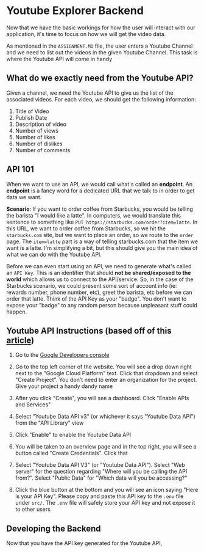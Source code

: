 # Youtube Explorer Backend
Now that we have the basic workings for how the user will interact
with our application, it's time to focus on how we will get the video data.

As mentioned in the `ASSIGNMENT.MD` file, the user enters a Youtube Channel and we need to list out the videos in the given Youtube Channel. This task is where the Youtube API will come in handy


## What do we exactly need from the Youtube API?
Given a channel, we need the Youtube API to give us the list of the associated videos. For each video, we should get the following information:

1. Title of Video
2. Publish Date
3. Description of video
4. Number of views
5. Number of likes
6. Number of dislikes
7. Number of comments

## API 101
When we want to use an API, we would call what's called an **endpoint**. An **endpoint** is a fancy word for a dedicated URL that we talk to in order to get data we want. 

**Scenario**: If you want to order coffee from Starbucks, you would be telling the barista "I would like a latte". In computers, we would translate this sentence to something like `PUT https://starbucks.com/order?item=latte`. In this URL, we want to order coffee from Starbucks, so we hit the `starbucks.com` site, but we want to place an order, so we route to the `order` page. The `item=latte` part is a way of telling starbucks.com that the item we want is a latte. I'm simplifying a bit, but this should give you the main idea of what we can do with the Youtube API. 

Before we can even start using an API, we need to generate what's called an `API Key`. This is an identifier that should **not be shared/exposed to the world** which allows us to connect to the API/service. So, in the case of the Starbucks scenario, we could present some sort of account info (ie: rewards number, phone number, etc), greet the barista, etc before we can order that latte. Think of the API Key as your "badge". You don't want to expose your "badge" to any random person because unpleasant stuff could happen.

## Youtube API Instructions (based off of this [article](https://blog.hubspot.com/website/how-to-get-youtube-api-key))
1. Go to the [Google Developers console](https://console.developers.google.com)

2. Go to the top left corner of the website. You will see a drop down right next to the "Google Cloud Platform" text. Click that dropdown and select "Create Project". You don't need to enter an organization for the project. Give your project a handy dandy name

3. After you click "Create", you will see a dashboard. Click "Enable APIs and Services"

4. Select "Youtube Data API v3" (or whichever it says "Youtube Data API") from the "API Library" view

5. Click "Enable" to enable the Youtube Data API

6. You will be taken to an overview page and in the top right, you will see a button called "Create Credentials". Click that

7. Select "Youtube Data API V3" (or "Youtube Data API"). Select "Web server" for the question regarding "Where will you be calling the API from?". Select "Public Data" for "Which data will you be accessing?"

8. Click the blue button at the bottom and you will see an icon saying "Here is your API Key". Please copy and paste this API key to the `.env` file under `src/`. The `.env` file will safely store your API key and not expose it to other users

## Developing the Backend
Now that you have the API key generated for the Youtube API, 